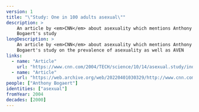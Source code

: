 ```yaml
---
version: 1
title: "\"Study: One in 100 adults asexual\""
description: >
    An article by <em>CNN</em> about asexuality which mentions Anthony
    Bogaert's study
longDescription: >
    An article by <em>CNN</em> about asexuality which mentions Anthony
    Bogaert's study on the prevalence of asexuality as well as AVEN
links:
  - name: "Article"
    url: "https://www.cnn.com/2004/TECH/science/10/14/asexual.study/index.html"
  - name: "Article"
    url: "https://web.archive.org/web/20220401030329/http://www.cnn.com/2004/TECH/science/10/14/asexual.study/index.html"
people: ["Anthony Bogaert"]
identities: ["asexual"]
fromYear: 2004
decades: [2000]
---
```

